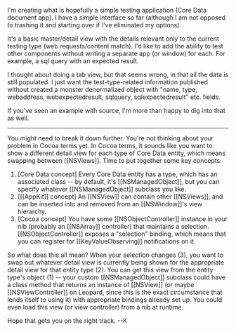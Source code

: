 

I'm creating what is hopefully a simple testing application (Core Data document app).  I have a simple interface so far (although I am not opposed to trashing it and starting over if I've eliminated my options).

It's a basic master/detail view with the details relevant only to the current testing type (web requests/content match).  I'd like to add the ability to test other components without writing a separate app (or window) for each.  For example, a sql query with an expected result.

I thought about doing a tab view, but that seems wrong, in that all the data is still populated.  I just want the test-type-related information published without created a monster denormalized object with "name, type, webaddress, webexpectedresult, sqlquery, sqlexpectedresult" etc. fields.

If you've seen an example with source, I'm more than happy to dig into that as well.

----

You might need to break it down further.  You're not thinking about your problem in Cocoa terms yet.  In Cocoa terms, it sounds like you want to show a different detail view for each type of Core Data entity, which means swapping between [[NSViews]].  Time to put together some key concepts:

1) [Core Data concept] Every Core Data entity has a type, which has an associated class -- by default, it's [[NSManagedObject]], but you can specify whatever [[NSManagedObject]] subclass you like.
2) [[[AppKit]] concept] An [[NSView]] can contain other [[NSViews]], and can be inserted into and removed from an [[NSWindow]]'s view hierarchy.
3) [Cocoa concept] You have some [[NSObjectController]] instance in your nib (probably an [[NSArray]] controller) that maintains a selection.  [[NSObjectController]] exposes a "selection" binding, which means that you can register for [[KeyValueObserving]] notifications on it.

So what does this all mean?  When your selection changes (3), you want to swap out whatever detail view is currently being shown for the appropriate detail view for that entity type (2).  You can get this view from the entity type's object (1) -- your custom [[NSManagedObject]] subclass could have a class method that returns an instance of [[NSView]] (or maybe [[NSViewController]] on Leopard, since this is the exact circumstance that lends itself to using it) with appropriate bindings already set up.  You could even load this view (or view controller) from a nib at runtime.

Hope that gets you on the right track.  --K